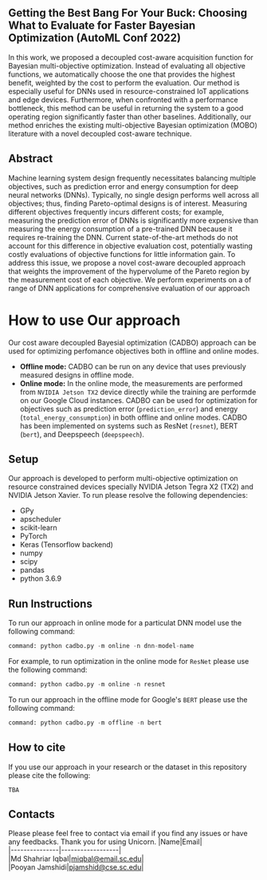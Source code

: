 ## Getting the Best Bang For Your Buck: Choosing What to Evaluate for Faster Bayesian Optimization (AutoML Conf 2022)
In this work, we proposed a decoupled cost-aware acquisition function for Bayesian multi-objective optimization. Instead of evaluating all objective functions, we automatically choose the one that provides the highest benefit, weighted by the cost to perform the evaluation. Our method is especially useful for DNNs used in resource-constrained IoT applications and edge devices. Furthermore, when confronted with a performance bottleneck, this method can be useful in returning the system to a good operating region significantly faster than other baselines. Additionally, our method enriches the existing multi-objective Bayesian optimization (MOBO) literature with a novel decoupled cost-aware technique. 

## Abstract
Machine learning system design frequently necessitates balancing multiple objectives, such
as prediction error and energy consumption for deep neural networks (DNNs). Typically,
no single design performs well across all objectives; thus, finding Pareto-optimal designs
is of interest. Measuring different objectives frequently incurs different costs; for example,
measuring the prediction error of DNNs is significantly more expensive than measuring
the energy consumption of a pre-trained DNN because it requires re-training the DNN.
Current state-of-the-art methods do not account for this difference in objective evaluation
cost, potentially wasting costly evaluations of objective functions for little information gain.
To address this issue, we propose a novel cost-aware decoupled approach that weights the
improvement of the hypervolume of the Pareto region by the measurement cost of each
objective. We perform experiments on a of range of DNN applications for comprehensive
evaluation of our approach

# How to use Our approach
Our cost aware decoupled Bayesial optimization (CADBO) approach can be used for optimizing perfomance objectives both in offline and online modes. 

- **Offline mode:**  CADBO can be run on any device that uses previously measured designs in offline mode. 
- **Online mode:** In the online mode, the measurements are performed from ```NVIDIA Jetson TX2``` device directly while the training are performde on our Google Cloud instances. CADBO can be used for optimization for objectives such as prediction error (```prediction_error```) and energy (```total_energy_consumption```) in both offline and online modes. CADBO has been implemented on systems such as  ResNet (```resnet```), BERT (```bert```), and Deepspeech (```deepspeech```). 

## Setup 
Our approach is developed to perform multi-objective optimization on resource constrained devices specially NVIDIA Jetson Tegra X2 (TX2) and NVIDIA Jetson Xavier. To run 
please resolve the following dependencies:
* GPy
* apscheduler
* scikit-learn
* PyTorch
* Keras (Tensorflow backend)
* numpy
* scipy
* pandas
* python 3.6.9


## Run Instructions
To run our approach in online mode for a particulat DNN model use the following command:
```python
command: python cadbo.py -m online -n dnn-model-name
```

For example, to run optimization in the online mode for ```ResNet``` please use the following command: 
```python
command: python cadbo.py -m online -n resnet
```

To run our approach in the offline mode for Google's  ```BERT``` please use the following command:
```python
command: python cadbo.py -m offline -n bert
```

## How to cite
If you use our approach in your research or the dataset in this repository please cite the following:
```
TBA
```

## Contacts
Please please feel free to contact via email if you find any issues or have any feedbacks. Thank you for using Unicorn.
|Name|Email|     
|---------------|------------------|      
|Md Shahriar Iqbal|miqbal@email.sc.edu|          
|Pooyan Jamshidi|pjamshid@cse.sc.edu|  